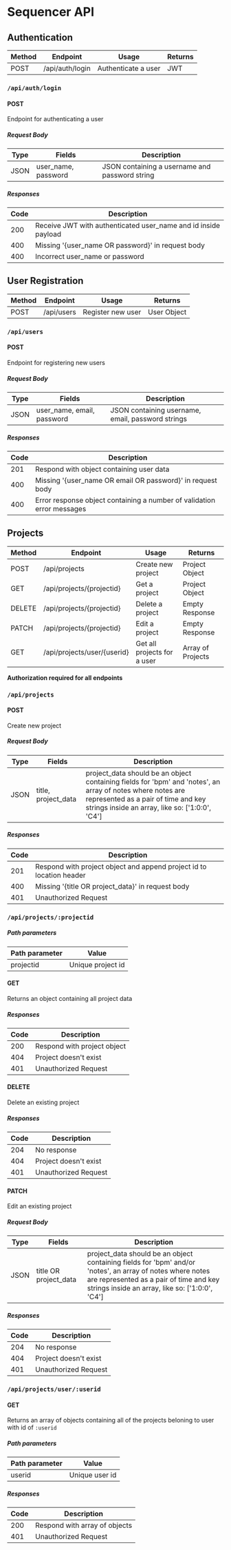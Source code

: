 # Sequencer API

## Authentication 
| Method    | Endpoint           | Usage                 | Returns      |
| ------    | --------           | -----                 | -------      |
| POST      | /api/auth/login    | Authenticate a user   | JWT          | 

### `/api/auth/login`
#### POST
Endpoint for authenticating a user
##### Request Body
| Type | Fields | Description |
| ---  | ---    | ---         |
| JSON | user_name, password | JSON containing a username and password string |

##### Responses

| Code | Description |
| --- | --- |
| 200 | Receive JWT with authenticated user_name and id inside payload | 
| 400 | Missing '{user_name OR password}' in request body | 
| 400 | Incorrect user_name or password | 




## User Registration 
| Method    | Endpoint        | Usage                 | Returns         |
| ------    | --------        | -----                 | -------         |
| POST      | /api/users      | Register new user     | User Object     | 

### `/api/users`
#### POST
Endpoint for registering new users

##### Request Body
| Type | Fields | Description |
| ---  | ---    | ---         |
| JSON | user_name, email, password | JSON containing username, email, password strings |

##### Responses

| Code | Description |
| --- | --- |
| 201 | Respond with object containing user data | 
| 400 | Missing '{user_name OR email OR password}' in request body | 
| 400 | Error response object containing a number of validation error messages | 


## Projects

| Method    | Endpoint                         | Usage                       | Returns            |
| ------    | --------                         | -----                       | -------            |
| POST      | /api/projects                    | Create new project          | Project Object     | 
| GET       | /api/projects/{projectid}        | Get a project               | Project Object     | 
| DELETE    | /api/projects/{projectid}        | Delete a project            | Empty Response     | 
| PATCH     | /api/projects/{projectid}        | Edit a     project          | Empty Response     | 
| GET       | /api/projects/user/{userid}      | Get all projects for a user | Array of Projects  | 

**Authorization required for all endpoints**

### `/api/projects`
#### POST
Create new project

##### Request Body
| Type | Fields | Description |
| ---  | ---    | ---         |
| JSON | title, project_data | project_data should be an object containing fields for 'bpm' and 'notes', an array of notes where notes are represented as a pair of time and key strings inside an array, like so: ['1:0:0', 'C4'] |

##### Responses
| Code | Description |
| --- | --- |
| 201 | Respond with project object and append project id to location header | 
| 400 | Missing '{title OR project_data}' in request body | 
| 401 | Unauthorized Request | 

### `/api/projects/:projectid`

##### Path parameters
| Path parameter   | Value            |      
| ---              | ---              | 
| projectid        | Unique project id|

#### GET
Returns an object containing all project data

##### Responses
| Code | Description |
| --- | --- |
| 200 | Respond with project object | 
| 404 | Project doesn't exist | 
| 401 | Unauthorized Request | 

#### DELETE
Delete an existing project

##### Responses
| Code | Description |
| --- | --- |
| 204 | No response| 
| 404 | Project doesn't exist | 
| 401 | Unauthorized Request | 

#### PATCH
Edit an existing project

##### Request Body
| Type | Fields | Description |
| ---  | ---    | ---         |
| JSON | title OR project_data | project_data should be an object containing fields for 'bpm' and/or 'notes', an array of notes where notes are represented as a pair of time and key strings inside an array, like so: ['1:0:0', 'C4'] |

##### Responses
| Code | Description |
| --- | --- |
| 204 | No response | 
| 404 | Project doesn't exist | 
| 401 | Unauthorized Request | 
### `/api/projects/user/:userid`
#### GET
Returns an array of objects containing all of the 
projects beloning to user with id of `:userid`

##### Path parameters
| Path parameter   | Value            |      
| ---              | ---              | 
| userid           | Unique user id   |

##### Responses
| Code | Description |
| --- | --- |
| 200 | Respond with array of objects | 
| 401 | Unauthorized Request | 